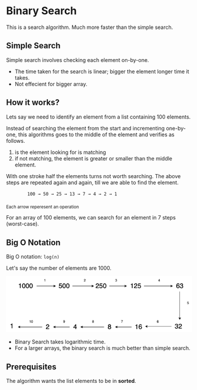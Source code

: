 # Binary Search
<!-- What is  -->

This is a search algorithm. Much more faster than the simple search.

## Simple Search

Simple search involves checking each element on-by-one.

- The time taken for the search is linear; bigger the element longer time it takes.
- Not effecient for bigger array.

<!-- How it works -->

## How it works?
Lets say we need to identify an element from a list containing 100 elements.

Instead of searching the element from the start and incrementing one-by-one, this algorithms goes to the middle of the element and verifies as follows.
1. is the element looking for is matching
2. if not matching, the element is greater or smaller than the middle element.

With one stroke half the elements turns not worth searching. The above steps are repeated again and again, till we are able to find the element.

            100 → 50 → 25 → 13 → 7 → 4 → 2 → 1

<sub>Each arrow reperesent an operation</su>

For an array of 100 elements, we can search for an element in 7 steps (worst-case).

## Big O Notation

Big O notation: `log(n)`

Let's say the number of elements are 1000.

![Searching an element from array of 1000 elements](binary-search.drawio.png)


- Binary Search takes logarithmic time.
- For a larger arrays, the binary search is much better than simple search.

<!-- Prerequisites -->

## Prerequisites

The algorithm wants the list elements to be in **sorted**.

